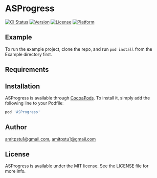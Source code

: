 # ASProgress

[![CI Status](https://img.shields.io/travis/amitpstu1@gmail.com/ASProgress.svg?style=flat)](https://travis-ci.org/amitpstu1@gmail.com/ASProgress)
[![Version](https://img.shields.io/cocoapods/v/ASProgress.svg?style=flat)](https://cocoapods.org/pods/ASProgress)
[![License](https://img.shields.io/cocoapods/l/ASProgress.svg?style=flat)](https://cocoapods.org/pods/ASProgress)
[![Platform](https://img.shields.io/cocoapods/p/ASProgress.svg?style=flat)](https://cocoapods.org/pods/ASProgress)

## Example

To run the example project, clone the repo, and run `pod install` from the Example directory first.

## Requirements

## Installation

ASProgress is available through [CocoaPods](https://cocoapods.org). To install
it, simply add the following line to your Podfile:

```ruby
pod 'ASProgress'
```

## Author

amitpstu1@gmail.com, amitpstu1@gmail.com

## License

ASProgress is available under the MIT license. See the LICENSE file for more info.

